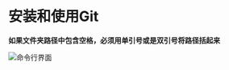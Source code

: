 # 安装和使用Git

**如果文件夹路径中包含空格，必须用单引号或是双引号将路径括起来**

![命令行界面](https://user-images.githubusercontent.com/27407218/101880463-ecac9580-3bcd-11eb-9ce8-39d18d383a61.png)




